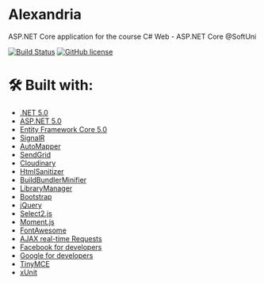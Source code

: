 # Alexandria
ASP.NET Core application for the course C# Web - ASP.NET Core @SoftUni


[![Build Status](https://dev.azure.com/VinsantSavov/Alexandria/_apis/build/status/VinsantSavov.Alexandria?branchName=main)](https://dev.azure.com/VinsantSavov/Alexandria/_build/latest?definitionId=1&branchName=main)
[![GitHub license](https://img.shields.io/github/license/Naereen/StrapDown.js.svg)](https://github.com/Naereen/StrapDown.js/blob/master/LICENSE)

# 🛠 Built with:
* [.NET 5.0](https://docs.microsoft.com/en-us/dotnet/core/dotnet-five)
* [ASP.NET 5.0](https://devblogs.microsoft.com/aspnet/announcing-asp-net-core-in-net-5/)
* [Entity Framework Core 5.0](https://docs.microsoft.com/en-us/ef/core/what-is-new/ef-core-5.0/whatsnew)
* [SignalR](https://dotnet.microsoft.com/apps/aspnet/signalr)
* [AutoMapper](https://automapper.org/)
* [SendGrid](https://sendgrid.com/)
* [Cloudinary](https://cloudinary.com/)
* [HtmlSanitizer](https://github.com/mganss/HtmlSanitizer)
* [BuildBundlerMinifier](https://github.com/madskristensen/BundlerMinifier)
* [LibraryManager](https://github.com/aspnet/LibraryManager)
* [Bootstrap](https://getbootstrap.com/)
* [jQuery](https://jquery.com/)
* [Select2.js](https://select2.org/)
* [Moment.js](https://momentjs.com/)
* [FontAwesome](https://fontawesome.com/)
* [AJAX real-time Requests](https://api.jquery.com/jquery.ajax/)
* [Facebook for developers](https://developers.facebook.com/)
* [Google for developers](https://developers.google.com/)
* [TinyMCE](https://www.tiny.cloud/)
* [xUnit](https://xunit.net/)
